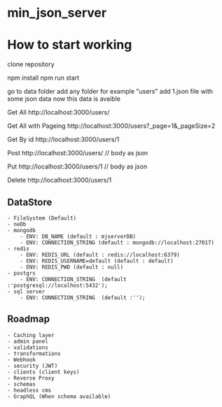 # min_json_server

# **How to start working**

clone repository

npm install
npm run start

go to data folder
add any folder for example "users"
add 1.json file with some json data
now this data is avaible

Get All
http://localhost:3000/users/

Get All with Pageing
http://localhost:3000/users?\_page=1&\_pageSize=2

Get By id
http://localhost:3000/users/1

Post
http://localhost:3000/users/ // body as json

Put
http://localhost:3000/users/1 // body as json

Delete
http://localhost:3000/users/1

## DataStore

    - FileSystem (Default)
    - neDb
    - mongodb
        - ENV: DB_NAME (default : mjserverDB)
        - ENV: CONNECTION_STRING (default : mongodb://localhost:27017)
    - redis
        - ENV: REDIS_URL (default : redis://localhost:6379)
        - ENV: REDIS_USERNAME=default (default : default)
        - ENV: REDIS_PWD (default : null)
    - postgrs 
        - ENV: CONNECTION_STRING  (default :'postgresql://localhost:5432');
    - sql server 
        - ENV: CONNECTION_STRING  (default :'');

## Roadmap

    - Caching layer
    - admin panel
    - validations
    - transformations
    - Webhook
    - security (JWT)
    - clients (client keys)
    - Reverse Proxy
    - schemas
    - headless cms
    - GraphQL (When schema available)
